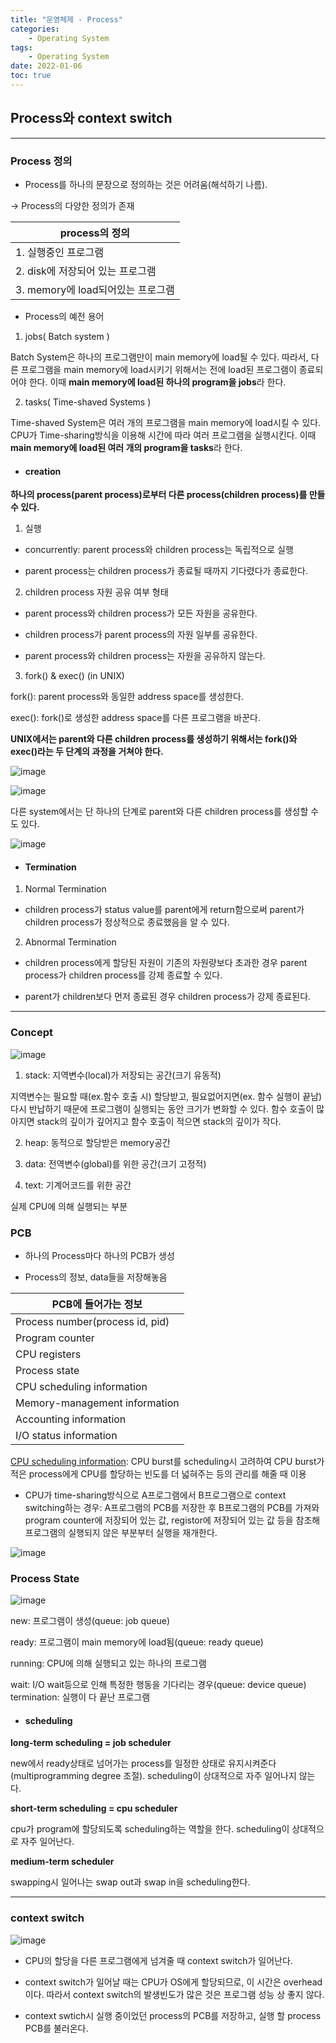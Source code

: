 ```yaml
---
title: "운영체제 - Process"
categories:
    - Operating System
tags:
    - Operating System
date: 2022-01-06
toc: true
---
```


## Process와 context switch 


---

### Process 정의

* Process를 하나의 문장으로 정의하는 것은 어려움(해석하기 나름).

-> Process의 다양한 정의가 존재 

| process의 정의 |
| ------------|
| 1. 실행중인 프로그램 | 
| 2. disk에 저장되어 있는 프로그램 | 
| 3. memory에 load되어있는 프로그램 |

* Process의 예전 용어

1. jobs( Batch system )

Batch System은 하나의 프로그램만이 main memory에 load될 수 있다.
따라서, 다른 프로그램을 main memory에 load시키기 위해서는 전에 load된 프로그램이 종료되어야 한다. 이때 **main memory에 load된 하나의 program을 jobs**라 한다. 


2. tasks( Time-shaved Systems )

Time-shaved System은 여러 개의 프로그램을 main memory에 load시킬 수 있다. CPU가 Time-sharing방식을 이용해 시간에 따라 여러 프로그램을 실행시킨다. 이때 **main memory에 load된 여러 개의 program을 tasks**라 한다.



* #### creation 

**하나의 process(parent process)로부터 다른 process(children process)를 만들 수 있다.**

1. 실행

- concurrently: parent process와 children process는 독립적으로 실행

-  parent process는 children process가 종료될 때까지 기다렸다가 종료한다. 


2. children process 자원 공유 여부 형태

- parent process와 children process가 모든 자원을 공유한다.

- children process가 parent process의 자원 일부를 공유한다.

- parent process와 children process는 자원을 공유하지 않는다. 


3. fork() & exec() (in UNIX)

fork(): parent process와 동일한 address space를 생성한다.

exec(): fork()로 생성한 address space를 다른 프로그램을 바꾼다.

**UNIX에서는 parent와 __다른__ children process를 생성하기 위해서는 fork()와 exec()라는 두 단계의 과정을 거쳐야 한다.**


![image](https://user-images.githubusercontent.com/83913407/148888090-b6a1bf03-b119-4d31-a672-eff59a367316.png)

![image](https://user-images.githubusercontent.com/83913407/148889268-541749aa-9751-4ac3-8d1c-8ee8a3be396e.png)


다른 system에서는 단 하나의 단계로 parent와 다른 children process를 생성할 수도 있다.

![image](https://user-images.githubusercontent.com/83913407/148888331-2eca020c-df29-4c58-83c5-b31ebd3fea7e.png)


* #### Termination

1. Normal Termination

- children process가 status value를 parent에게 return함으로써 parent가 children process가 정상적으로 종료했음을 알 수 있다.


2. Abnormal Termination

- children process에게 할당된 자원이 기존의 자원량보다 초과한 경우 parent process가 children process를 강제 종료할 수 있다.


- parent가 children보다 먼저 종료된 경우 children process가 강제 종료된다. 


---

###  Concept 

![image](https://user-images.githubusercontent.com/83913407/148356426-8b8ed81c-a1d4-4be6-aba7-6fbd42c523df.png)

1. stack: 지역변수(local)가 저장되는 공간(크기 유동적)

지역변수는 필요할 때(ex.함수 호출 시) 할당받고, 필요없어지면(ex. 함수 실행이 끝남) 다시 반납하기 때문에 프로그램이 실행되는 동안 크기가 변화할 수 있다. 함수 호출이 많아지면 stack의 깊이가 깊어지고 함수 호출이 적으면 stack의 깊이가 작다.


2. heap: 동적으로 할당받은 memory공간 


3. data: 전역변수(global)를 위한 공간(크기 고정적)


4. text: 기계어코드를 위한 공간

실제 CPU에 의해 실행되는 부분


### PCB

* 하나의 Process마다 하나의 PCB가 생성

* Process의 정보, data들을 저장해놓음

| PCB에 들어가는 정보 |
| -------------- |
| Process number(process id, pid) |
| Program counter |
| CPU registers |
| Process state |
|CPU scheduling information|
|Memory-management information| 
|Accounting information|
|I/O status information|


<u>CPU scheduling information</u>: CPU burst를 scheduling시 고려하여 CPU burst가 적은 process에게 CPU를 할당하는 빈도를 더 넓혀주는 등의 관리를 해줄 때 이용


* CPU가 time-sharing방식으로 A프로그램에서 B프로그램으로 context switching하는 경우: A프로그램의 PCB를 저장한 후 B프로그램의 PCB를 가져와 program counter에 저장되어 있는 값, registor에 저장되어 있는 값 등을 참조해 프로그램의 실행되지 않은 부분부터 실행을 재개한다. 

![image](https://github.com/dareunk/dareunk.github.io/assets/83913407/41b42740-12c8-4356-b79c-2b6a6535ad44)


### Process State

![image](https://user-images.githubusercontent.com/83913407/148884497-3cf0c4c2-c202-4cf4-b72f-744e7cec249c.png)


new: 프로그램이 생성(queue: job queue)

ready: 프로그램이 main memory에 load됨(queue: ready queue)

running: CPU에 의해 실행되고 있는 하나의 프로그램

wait: I/O wait등으로 인해 특정한 행동을 기다리는 경우(queue: device queue)
termination: 실행이 다 끝난 프로그램 

* #### scheduling 

**long-term scheduling = job scheduler**

new에서 ready상태로 넘어가는 process를 일정한 상태로 유지시켜준다(multiprogramming degree 조절). scheduling이 상대적으로 자주 일어나지 않는다.


**short-term scheduling = cpu scheduler**

cpu가 program에 할당되도록 scheduling하는 역할을 한다. scheduling이 상대적으로 자주 일어난다.


**medium-term scheduler**

swapping시 일어나는 swap out과 swap in을 scheduling한다. 

---


### context switch 

![image](https://user-images.githubusercontent.com/83913407/148886937-db0cf154-3ad7-4b28-a4bc-69cfee8105f2.png)

* CPU의 할당을 다른 프로그램에게 넘겨줄 때 context switch가 일어난다.


* context switch가 일어날 때는 CPU가 OS에게 할당되므로, 이 시간은 overhead이다. 따라서 context switch의 발생빈도가 많은 것은 프로그램 성능 상 좋지 않다.


* context swtich시 실행 중이었던 process의 PCB를 저장하고, 실행 할 process PCB를 불러온다. 

